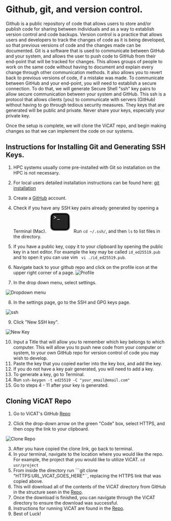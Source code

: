 
# Github, git, and version control.

Github is a public repository of code that allows users to store and/or publish code for sharing between individuals and as a way to establish version control and code backups. Version control is a practice that allows users and developers to track the changes of code as it is being developed, so that previous versions of code and the changes made can be documented. Git is a software that is used to communicate between GitHub and your system, and allows the user to push code to GitHub from their end-point that will be tracked for changes. This allows groups of people to work on the same code without having to document and explain every change through other communication methods. It also allows you to revert back to previous versions of code, if a mistake was made. To communicate between GitHub and your end-point, you will need to establish a secure connection. To do that, we will generate Secure Shell "ssh" key pairs to allow secure communication between your system and GitHub. This ssh is a protocol that allows clients (you) to communicate with servers (GitHub) without having to go through tedious security measures. They keys that are generated will be public and private. Never share your keys, especially your private key. 

Once the setup is complete, we will clone the ViCAT repo, and begin making changes so that we can implement the code on our systems.

## Instructions for Installing Git and Generating SSH Keys.

1.	HPC systems usually come pre-installed with Git so installation on the HPC is not necessary.
2.	For local users detailed installation instructions can be found here: [git installation](https://github.com/git-guides/install-git)
3. Create a [GitHub](https://github.com/) account.
4. Check if you have any SSH key pairs already generated by opening a Terminal (Mac). ![Terminal Icon](https://github.com/coryVkeith/Brown_Lab_Git_Tutorial/blob/main/figs/terminal.png) Run
```cd ~/.ssh/```, and then ```ls``` to list files in the directory.
5. If you have a public key, copy it to your clipboard by opening the public key in a text editor. For example the key may be called ```id_ed25519.pub``` and to open it you can use vim ``` vi ./id_ed25519.pub```.
6. Navigate back to your github repo and click on the profile icon at the upper right corner of a page. ![Profile](https://github.com/coryVkeith/Brown_Lab_Git_Tutorial/blob/main/figs/GitHub_profile.png)

7. In the drop down menu, select settings.

![Dropdown menu](https://github.com/coryVkeith/Brown_Lab_Git_Tutorial/blob/main/figs/dropdown.png)

8. In the settings page, go to the SSH and GPG keys page.

![ssh](https://github.com/coryVkeith/Brown_Lab_Git_Tutorial/blob/main/figs/SSH.png)

9. Click "New SSH key".

![New Key](https://github.com/coryVkeith/Brown_Lab_Git_Tutorial/blob/main/figs/new_key.png)

10. Input a Title that will allow you to remember which key belongs to which computer. This will allow you to push new code from your computer or system, to your own GitHub repo for version control of code you may wish to develop.
11. Paste the key that you copied earlier into the key box, and add the key.
12. If you do not have a key pair generated, you will need to add a key.
13. To generate a key, go to Terminal.
14. Run ```ssh-keygen -t ed25519 -C "your_email@email.com"```
15. Go to steps 4 - 11 after your key is generated.

## Cloning ViCAT Repo

1. Go to ViCAT's GitHub [Repo](https://github.com/coryVkeith/ViCAT_dev)

2. Click the drop-down arrow on the green "Code" box, select HTTPS, and then copy the link to your clipboard.

![Clone Repo](https://github.com/coryVkeith/Brown_Lab_Git_Tutorial/blob/main/figs/clone.png)

3. After you have copied the clone link, go back to terminal.
4. In your terminal, navigate to the location where you would like the repo. For example, the project that you would like to utilize ViCAT. ```cd usr/project```
5. From inside the directory run ```git clone "HTTPS:URL_VICAT_GOES_HERE"``, replacing the HTTPS link that was copied above.
6. This will download all of the contents of the ViCAT directory from GitHub in the structure seen in the [Repo](https://github.com/coryVkeith/ViCAT_dev).
7. Once the download is finished, you can navigate through the ViCAT directory to ensure the download was successful.
8. Instructions for running ViCAT are found in the [Repo](https://github.com/coryVkeith/ViCAT_dev).
9. Best of Luck!
